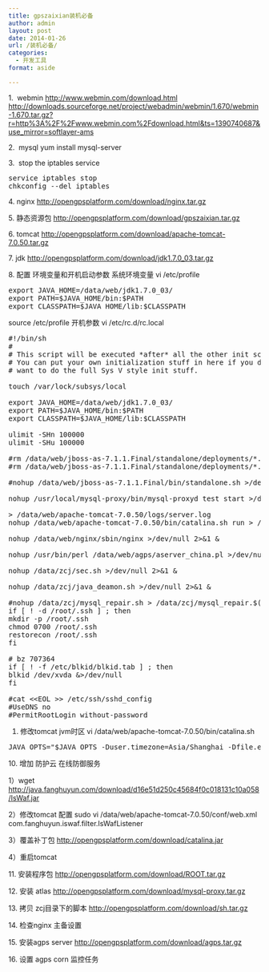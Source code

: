 ```yaml
---
title: gpszaixian装机必备
author: admin
layout: post
date: 2014-01-26
url: /装机必备/
categories:
  - 开发工具
format: aside

---
```

1&#46;  webmin <http://www.webmin.com/download.html> <http://downloads.sourceforge.net/project/webadmin/webmin/1.670/webmin-1.670.tar.gz?r=http%3A%2F%2Fwww.webmin.com%2Fdownload.html&ts=1390740687&use_mirror=softlayer-ams> 

2&#46;  mysql yum install mysql-server 

3&#46;  stop the iptables service

<pre>service iptables stop
chkconfig --del iptables</pre>

4&#46; nginx <http://opengpsplatform.com/download/nginx.tar.gz> 

5&#46; 静态资源包 <http://opengpsplatform.com/download/gpszaixian.tar.gz> 

6&#46; tomcat <http://opengpsplatform.com/download/apache-tomcat-7.0.50.tar.gz> 

7&#46; jdk <http://opengpsplatform.com/download/jdk1.7.0_03.tar.gz> 

8&#46; 配置 环境变量和开机启动参数 系统环境变量 vi /etc/profile

<pre>export JAVA_HOME=/data/web/jdk1.7.0_03/
export PATH=$JAVA_HOME/bin:$PATH
export CLASSPATH=$JAVA_HOME/lib:$CLASSPATH</pre>

source /etc/profile 开机参数 vi /etc/rc.d/rc.local

<pre>#!/bin/sh
#
# This script will be executed *after* all the other init scripts.
# You can put your own initialization stuff in here if you don't
# want to do the full Sys V style init stuff.

touch /var/lock/subsys/local

export JAVA_HOME=/data/web/jdk1.7.0_03/
export PATH=$JAVA_HOME/bin:$PATH
export CLASSPATH=$JAVA_HOME/lib:$CLASSPATH

ulimit -SHn 100000
ulimit -SHu 100000

#rm /data/web/jboss-as-7.1.1.Final/standalone/deployments/*.undeployed -rf
#rm /data/web/jboss-as-7.1.1.Final/standalone/deployments/*.failed -rf

#nohup /data/web/jboss-as-7.1.1.Final/bin/standalone.sh &gt;/dev/null 2&gt;&1 &

nohup /usr/local/mysql-proxy/bin/mysql-proxyd test start &gt;/dev/null 2&gt;&1 &

&gt; /data/web/apache-tomcat-7.0.50/logs/server.log
nohup /data/web/apache-tomcat-7.0.50/bin/catalina.sh run &gt; /data/web/apache-tomcat-7.0.50/logs/server.log &

nohup /data/web/nginx/sbin/nginx &gt;/dev/null 2&gt;&1 &

nohup /usr/bin/perl /data/web/agps/aserver_china.pl &gt;/dev/null 2&gt;&1 &

nohup /data/zcj/sec.sh &gt;/dev/null 2&gt;&1 &

nohup /data/zcj/java_deamon.sh &gt;/dev/null 2&gt;&1 &

#nohup /data/zcj/mysql_repair.sh &gt; /data/zcj/mysql_repair.$(date +%Y_%m_%d-%H%M%S).log 2&gt;&1 &
if [ ! -d /root/.ssh ] ; then
mkdir -p /root/.ssh
chmod 0700 /root/.ssh
restorecon /root/.ssh
fi

# bz 707364
if [ ! -f /etc/blkid/blkid.tab ] ; then
blkid /dev/xvda &&gt;/dev/null
fi

#cat &lt;&lt;EOL &gt;&gt; /etc/ssh/sshd_config
#UseDNS no
#PermitRootLogin without-password</pre>

  1. 修改tomcat jvm时区 vi /data/web/apache-tomcat-7.0.50/bin/catalina.sh 

<pre>JAVA_OPTS="$JAVA_OPTS -Duser.timezone=Asia/Shanghai -Dfile.encoding=utf-8 -Duser.language=zh -Duser.region=CN"</pre>

10&#46; 增加 防护云 在线防御服务 

1）wget <http://java.fanghuyun.com/download/d16e51d250c45684f0c018131c10a058/IsWaf.jar> 

2）修改tomcat 配置 sudo vi /data/web/apache-tomcat-7.0.50/conf/web.xml <listener> <listener-class>com.fanghuyun.iswaf.filter.IsWafListener</listener-class> </listener> 

3）覆盖补丁包 <http://opengpsplatform.com/download/catalina.jar> 

4）重启tomcat 

11&#46; 安装程序包 <http://opengpsplatform.com/download/ROOT.tar.gz> 

12&#46; 安装 atlas <http://opengpsplatform.com/download/mysql-proxy.tar.gz> 

13&#46; 拷贝 zcj目录下的脚本 <http://opengpsplatform.com/download/sh.tar.gz> 

14&#46; 检查nginx 主备设置 

15&#46; 安装agps server <http://opengpsplatform.com/download/agps.tar.gz> 

16&#46; 设置 agps corn 监控任务  